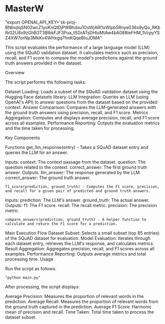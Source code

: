 # MasterW

"export OPENAI_API_KEY='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"

This script evaluates the performance of a large language model (LLM) using the SQuAD validation dataset. It calculates metrics such as precision, recall, 
and F1 score to compare the model's predictions against the ground truth answers provided in the dataset.

Overview

The script performs the following tasks:

Dataset Loading: Loads a subset of the SQuAD validation dataset using the Hugging Face datasets library.
LLM Integration: Queries an LLM (using OpenAI's API) to answer questions from the dataset based on the provided context.
Answer Comparison: Compares the LLM-generated answers with the ground truth answers using precision, recall, and F1 score.
Metrics Aggregation: Computes and displays average precision, recall, and F1 score across all examples.
Performance Reporting: Outputs the evaluation metrics and the time taken for processing.

Key Components

Functions
    get_llm_response(entry) - Takes a SQuAD dataset entry and queries the LLM for an answer.

Inputs:
context: The context passage from the dataset.
question: The question related to the context.
correct_answer: The first ground truth answer.
Outputs:
llm_answer: The response generated by the LLM.
correct_answer: The ground truth answer.

    f1_score(prediction, ground_truth) - Computes the F1 score, precision, and recall for a given pair of predicted and ground truth answers.

Inputs:
prediction: The LLM's answer.
ground_truth: The actual answer.
Outputs:
f1: The F1 score.
recall: The recall metric.
precision: The precision metric.

    compare_answers(prediction, ground_truth) - A helper function to calculate and return the F1 score for a prediction.

Main Execution Flow
Dataset Subset: Selects a small subset (top 85 entries) of the SQuAD dataset for evaluation.
Model Evaluation: Iterates through each dataset entry, retrieves the LLM's response, and calculates metrics.
Result Aggregation: Aggregates precision, recall, and F1 scores across all examples.
Performance Reporting: Outputs average metrics and total processing time.
Usage

Run the script as follows:

    "python main.py"

After processing, the script displays:

Average Precision: Measures the proportion of relevant words in the prediction.
Average Recall: Measures the proportion of relevant words from the ground truth captured in the prediction.
Average F1 Score: Harmonic mean of precision and recall.
Time Taken: Total time taken to process the dataset subset.
